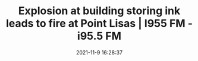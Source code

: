 ---
"title": "Explosion at building storing ink leads to fire at Point Lisas | I955 FM - i95.5 FM"
"date": "2021-11-9 16:28:37"
"feed_name": "GOOGLENEWSINDUSTRIAL"
"feed_website": "https://news.google.com/search?q=industrial%2Bincident&hl=en-US&gl=US&ceid=US:en"
"feed_rss": "https://news.google.com/rss/search?q=industrial%2Bincident&hl=en-US&gl=US&ceid=US:en"
"link": "http://i955fm.com/explosion-at-building-storing-ink-leads-to-fire-at-point-lisas/"
"source": "{'href': 'http://i955fm.com', 'title': 'i95.5 FM'}"
"file": "_posts/2021-1-1-5c8926ce145624aba3c4ee8b51f60f6eec1fc05f.md"
"accident": "1"
"drilling": "1"
"dead": "0"
"injured": "0"
"arrested": "0"
"place": "unknown place"
"where": "unknown site"
"causes": "unknown"
"place_uri": "unknown place"
---